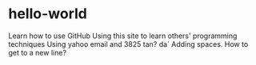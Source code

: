 # hello-world 
Learn how to use GitHub 
Using this site to learn others' programming techniques 
Using yahoo email and 3825 tan? da` 
Adding spaces.  How to get to a new line?
